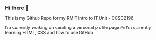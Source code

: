 ### Hi there 👋


This is my Github Repo for my RMIT Intro to IT Unit - COSC2196 

I’m currently working on creating a personal profile page
##I’m currently learning HTML, CSS and how to use GitHub


